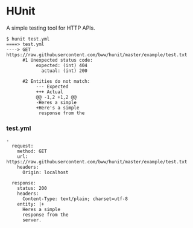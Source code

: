 # HUnit

A simple testing tool for HTTP APIs.

	$ hunit test.yml
    ====> test.yml
    ----> GET https://raw.githubusercontent.com/bww/hunit/master/example/test.txt
          #1 Unexpected status code:
               expected: (int) 404
                 actual: (int) 200

          #2 Entities do not match:
               --- Expected
               +++ Actual
               @@ -1,2 +1,2 @@
               -Heres a simple
               +Here's a simple
                response from the


### test.yml

	- 
      request:
        method: GET
        url: https://raw.githubusercontent.com/bww/hunit/master/example/test.txt
        headers:
          Origin: localhost
      
      response:
        status: 200
        headers:
          Content-Type: text/plain; charset=utf-8
        entity: |+
          Heres a simple
          response from the
          server.      

